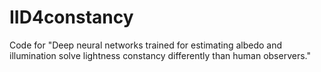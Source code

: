 # IID4constancy
Code for "Deep neural networks trained for estimating albedo and illumination solve lightness constancy differently than human observers."

